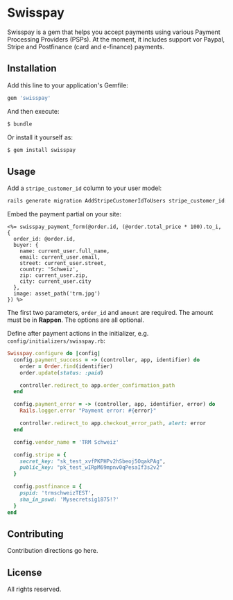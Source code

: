 # Swisspay

Swisspay is a gem that helps you accept payments using various Payment Processing Providers (PSPs). At the moment, it includes support vor Paypal, Stripe and Postfinance (card and e-finance) payments.

## Installation
Add this line to your application's Gemfile:

```ruby
gem 'swisspay'
```

And then execute:
```bash
$ bundle
```

Or install it yourself as:
```bash
$ gem install swisspay
```

## Usage

Add a `stripe_customer_id` column to your user model:

```bash
rails generate migration AddStripeCustomerIdToUsers stripe_customer_id:string
```

Embed the payment partial on your site:

```erb
<%= swisspay_payment_form(@order.id, (@order.total_price * 100).to_i, {
  order_id: @order.id,
  buyer: {
    name: current_user.full_name,
    email: current_user.email,
    street: current_user.street,
    country: 'Schweiz',
    zip: current_user.zip,
    city: current_user.city
  },
  image: asset_path('trm.jpg')
}) %>
```

The first two parameters, `order_id` and `amount` are required. The amount must be in **Rappen**. The options are all optional.

Define after payment actions in the initializer, e.g. `config/initializers/swisspay.rb`:

```ruby
Swisspay.configure do |config|
  config.payment_success = -> (controller, app, identifier) do
    order = Order.find(identifier)
    order.update(status: :paid)

    controller.redirect_to app.order_confirmation_path
  end

  config.payment_error = -> (controller, app, identifier, error) do
    Rails.logger.error "Payment error: #{error}"

    controller.redirect_to app.checkout_error_path, alert: error
  end

  config.vendor_name = 'TRM Schweiz'

  config.stripe = {
    secret_key: "sk_test_xvfPKPHPv2hSbeoj5OqakPAg",
    public_key: "pk_test_wIRpM69mpnv0qPesaIf3s2v2"
  }

  config.postfinance = {
    pspid: 'trmschweizTEST',
    sha_in_pswd: 'Mysecretsig1875!?'
  }
end
```

## Contributing
Contribution directions go here.

## License

All rights reserved.
